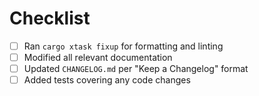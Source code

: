 <!-- Please provide a brief summary of your changes and any references to related issues. Include detailed descriptions in the commit message(s) directly. -->

<!-- Address review comments by rewriting the branch, rather than adding commits on top. You'll need to force push when updating the pull request. -->

# Checklist

- [ ] Ran `cargo xtask fixup` for formatting and linting
- [ ] Modified all relevant documentation
- [ ] Updated `CHANGELOG.md` per "Keep a Changelog" format
- [ ] Added tests covering any code changes
